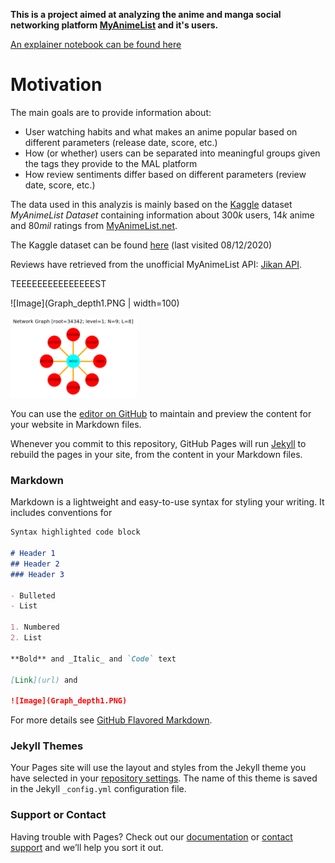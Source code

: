 **This is a project aimed at analyzing the anime and manga social networking platform [MyAnimeList](https://myanimelist.net/) and it's users.**

[An explainer notebook can be found here](https://nbviewer.jupyter.org/github/oliv2079/ProjectB_Website/blob/gh-pages/ProjectB_Final_V3.ipynb)

# Motivation

The main goals are to provide information about:

- User watching habits and what makes an anime popular based on different parameters (release date, score, etc.)
- How (or whether) users can be separated into meaningful groups given the tags they provide to the MAL platform
- How review sentiments differ based on different parameters (review date, score, etc.)



The data used in this analyzis is mainly based on the [Kaggle](https://www.kaggle.com/) dataset *MyAnimeList Dataset* containing information about $300k$ users, $14k$ anime and $80mil$ ratings from [MyAnimeList.net](https://myanimelist.net/).

The Kaggle dataset can be found [here](https://www.kaggle.com/azathoth42/myanimelist) (last visited 08/12/2020)

Reviews have retrieved from the unofficial MyAnimeList API: [Jikan API](https://jikan.moe/). 







TEEEEEEEEEEEEEEEST

![Image](Graph_depth1.PNG | width=100)

<img src="Graph_depth1.PNG" width="40%">


You can use the [editor on GitHub](https://github.com/oliv2079/ProjectB_Website/edit/gh-pages/index.md) to maintain and preview the content for your website in Markdown files.

Whenever you commit to this repository, GitHub Pages will run [Jekyll](https://jekyllrb.com/) to rebuild the pages in your site, from the content in your Markdown files.

### Markdown

Markdown is a lightweight and easy-to-use syntax for styling your writing. It includes conventions for

```markdown
Syntax highlighted code block

# Header 1
## Header 2
### Header 3

- Bulleted
- List

1. Numbered
2. List

**Bold** and _Italic_ and `Code` text

[Link](url) and 

![Image](Graph_depth1.PNG)
```

For more details see [GitHub Flavored Markdown](https://guides.github.com/features/mastering-markdown/).

### Jekyll Themes

Your Pages site will use the layout and styles from the Jekyll theme you have selected in your [repository settings](https://github.com/oliv2079/ProjectB_Website/settings). The name of this theme is saved in the Jekyll `_config.yml` configuration file.

### Support or Contact

Having trouble with Pages? Check out our [documentation](https://docs.github.com/categories/github-pages-basics/) or [contact support](https://github.com/contact) and we’ll help you sort it out.
